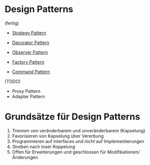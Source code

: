 # Design Patterns

(fertig)

* [Strategy Pattern](StrategyPattern/README.md)
* [Decorator Pattern](DecoratorPattern/README.md)
* [Observer Pattern](ObserverPattern/README.md)
* [Factory Pattern](FactoryPattern/README.md)

* [Command Pattern](CommandPattern/README.md)

(TODO)


* Proxy Pattern
* Adapter Pattern


# Grundsätze für Design Patterns

1) Trennen von veränderbarem und unveränderbarem (Kapselung)
1) Favorisieren von Kapselung über Vererbung
1) Programmieren auf interfaces und nicht auf Implementierungen
1) Streben nach loser Koppelung
1) Offen für Erweiterungen und geschlossen für Modifikationen/Änderungen
